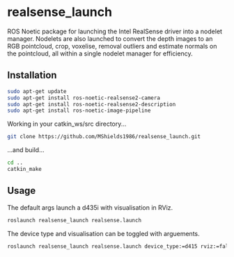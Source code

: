 # realsense_launch
ROS Noetic package for launching the Intel RealSense driver into a nodelet manager. Nodelets are also launched to convert the depth images to an RGB pointcloud, crop, voxelise, removal outliers and estimate normals on the pointcloud, all within a single nodelet manager for efficiency.

## Installation
```bash
sudo apt-get update
sudo apt-get install ros-noetic-realsense2-camera
sudo apt-get install ros-noetic-realsense2-description
sudo apt-get install ros-noetic-image-pipeline
```

Working in your catkin_ws/src directory...
```bash
git clone https://github.com/MShields1986/realsense_launch.git
```

...and build...
```bash
cd ..
catkin_make
```

## Usage
The default args launch a d435i with visualisation in RViz.
```bash
roslaunch realsense_launch realsense.launch
```

The device type and visualisation can be toggled with arguements.
```bash
roslaunch realsense_launch realsense.launch device_type:=d415 rviz:=false
```
